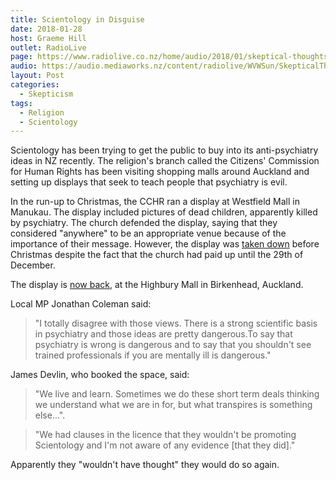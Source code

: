 ```yaml
---
title: Scientology in Disguise
date: 2018-01-28
host: Graeme Hill
outlet: RadioLive
page: https://www.radiolive.co.nz/home/audio/2018/01/skeptical-thoughts-with-mark-honeychurch0.html
audio: https://audio.mediaworks.nz/content/radiolive/WVWSun/SkepticalThoughts28_01_18.mp3
layout: Post
categories:
  - Skepticism
tags:
  - Religion
  - Scientology
---
```


Scientology has been trying to get the public to buy into its anti-psychiatry ideas in NZ recently. The religion's branch called the Citizens' Commission for Human Rights has been visiting shopping malls around Auckland and setting up displays that seek to teach people that psychiatry is evil.

<!-- more -->

In the run-up to Christmas, the CCHR ran a display at Westfield Mall in Manukau. The display included pictures of dead children, apparently killed by psychiatry. The church defended the display, saying that they considered "anywhere" to be an appropriate venue because of the importance of their message. However, the display was [taken down](http://www.newshub.co.nz/home/new-zealand/2017/12/confronting-scientology-exhibition-shut-down.html) before Christmas despite the fact that the church had paid up until the 29th of December.

The display is [now back](https://www.stuff.co.nz/national/100930272/suburban-malls-antipsychiatry-exhibition-linked-to-scientology), at the Highbury Mall in Birkenhead, Auckland.

Local MP Jonathan Coleman said:

> "I totally disagree with those views. There is a strong scientific basis in psychiatry and those ideas are pretty dangerous.To say that psychiatry is wrong is dangerous and to say that you shouldn't see trained professionals if you are mentally ill is dangerous."

James Devlin, who booked the space, said:

> "We live and learn. Sometimes we do these short term deals thinking we understand what we are in for, but what transpires is something else...".

> "We had clauses in the licence that they wouldn't be promoting Scientology and I'm not aware of any evidence [that they did]."

Apparently they "wouldn't have thought" they would do so again.
